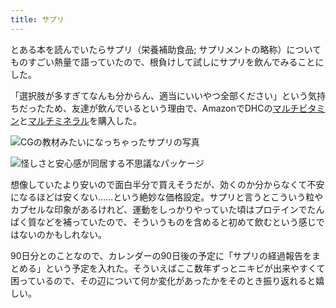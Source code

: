 ```yaml
---
title: サプリ
---
```

とある本を読んでいたらサプリ（栄養補助食品; サプリメントの略称）についてものすごい熱量で語っていたので、根負けして試しにサプリを飲んでみることにした。

「選択肢が多すぎてなんも分からん、適当にいいやつ全部ください」という気持ちだったため、友達が飲んでいるという理由で、AmazonでDHCの[マルチビタミン](https://www.amazon.co.jp/dp/B00GX1E3R6?th=1)と[マルチミネラル](https://www.amazon.co.jp/dp/B01MSSWA5K)を購入した。

![](https://lh3.googleusercontent.com/docs/ADP-6oFyd68NT6h_ZYnIShT9g02aICjy4C5hddm34pFNyEHYzjQoYUMlWG7CxQLvF2aNde8U-MdS2rs0VAte41speTOx6M13ASrI_d0sOsrzhj23aKM13xvxOec5qxRmbfKmESiDYLxo0GdgPoELc30-CfydSgYZjtZLOPqidrkADLe9Fld5Ta5aA-HLDjMimTNKJ-CpuPd20Xrem3SAjIT1LQLa2RXWvUuc9UXAp8CU_YRhn6VuWblIXe0oqtYDo1UFD5iOnds3sSepYW6Zi8QeWBZlcIDY-iyvOx5UDF-37lH8FIn5Wb_v7TV2TsW6dVqXZ_liLLhiy8sySUiJfJ_PlOzeuKp2pfOnF-oYmTzsyJiWsUS6f1xIjdT3MUxh_l92Ex7YSf5nOG9hCxcbC7PNovAqEMVbinaUFCL9ZO6gnJPDcM9PKdXWw8RKloWQAMI86xphSQrbffmHDNbL1Zmt1nfQjd3KVzoex79TEk5qg1uW1o3-Tf2U9LpxZsITIzoAqfK7PBxRigbDJ1_JPjI3cfH_TettiI3rXQsGLTZ4_TDW9RPkIybUFb9NKpry9YD6Sfnvjs3z7wA98nWUfn50rHAObiKFNMFBNnyvUcGOzoLGaBvy2RfOGvZO-4EwZGX7PHiTwNP5F2S8x1txf9kTfWABdDb2a56zSVHfC5jynu3SOKTdhyQ_VhOuM7j7zxo6BZHV5ko1tOeCws2SDvoM7C0V1C5QhfCOljkUT6635WDIGvpziFPhDKvpIUylgmzqk4AJo6mTVAvizqNWzm91uVk8cU8ERIUO4-6KQQhgI8oLunf2zn96-gT0zC9nJLcDnSHYkl0UPN2rRJw7l3gbKknRsafpWcVVNQPLQXxh_QGJwUPFYNyUQaHWGbEvQ7ApydfMvqsNOLbHdnuYJU2laOzavlYnwX1sz_JfyHkPvSyTMq4v1KV1I3A14VA6rsP1LnOBd4q9eu3b-LyvBncDHHp_32TZiv3j6i8TtU9N_yegBirjRXK8qedDdHD1rLdXtXwLDCllDfsA9YO0pnpYPlEhFTAo_9AVZh1TCZcxQWaiifKlmOT9aXMLtFLHCIbD4lvFq1yIrCgk9l35LDvdfu2DSOzQNP96rKo1CsjLurUPrpZzczv0Y6XADrBcaSETACJPt76C9G92pA6N3RHHaPpIiCPHHOKnJhvQ4N1ySAthud4JVwRhYrWp3-lSG_miZnsKmJlKhdZu8ESZ2tdFHQ8EqG6TkzwMr0UUzKX71RiVzYcp "CGの教材みたいになっちゃったサプリの写真")

![](https://lh3.googleusercontent.com/docs/ADP-6oFadDh8fCiq7YJRjqW3rc9mSz_1zqnvErckgkUD3WhEClGkL0aszm-GweT092AHiwKlxlih0vMRglbCLhtFDeFmPF8xDOU2PVhbyqg0fOvZr4XsfJj4rL4mPUY1Z2aahB4B0iB3zQAoVkC5Ak_LGKSW7sXNip0KUYoAuuWv33zHWqG8aG3uSGcVOisIfrTbfJetPJ31DLA-eybER3bxBfRccdDb3x62Qb9kMkTThN3CFw5la2Us3mgEI9LbvOmFL0Nud3IlzWF6dwl-PeCF66Jr1xjhFDiRYB3KVJb1tXYJhiGgAKDr8o7n0WswRXpmnjNAsLMSHKGHCHtQsRRVnRYa2ptfYT4-f0I7KcZNeVH3lChrqI6tAdxgQFUwPxMg85KRcdEBEfJeHuGGa4L5pmdiEKkpNoYagFeHLZ6SMh5DjKMXKx-yOQGw2U7mPr5F1K4FP_t8YdUiUrpyM9VIX_ECL_99aKkb0xww0qb2Exipw7ekLYDiyvBS3Crvw8YFU7jesxAcPz23d5LdlNZ9NzykG3tz2hfySs0YyCdZaAOkghoGq0URfja-plv4whTXNn4Or_IbtTOX0kMC88wnGUgvhpjEBkk0I_mKdPvNUruCf3b-22PLzFF-EtVv5ghaiT2_Xu8yQYNuxqE_p-iq-u1Pu3XK3CVDbZA-QpnLk2D5gy9ZVuMjTYzrxjsvC12LvMmrLYjaeOZsI_RW1s99KiVysdzbVAnL_kFXNxAy04aLWk7VXIHkP1Ytic9GPF7ngy2vA4QXmSr8fsaTenlsOsrktBM_O_HlskUCBXI3Eqap-UGxUyfbaSMrHLpb9dIk2lukCHqnRiibC0WmdkO9NgXesfwUXa2rI8Y6_Ilsl_1YqH4FgmttnoGOjV0VzHJLG7DhVxR3iO1KQdX8voLsVVAkP0GCmsxDlPYNWeQ5e5iOLDd-x7jDR96dBpxtGTmVnwefdbbKfGW3fQeLsjpBzMiNsjxMMk97XXDFEWPyzCmbfqTI0pYufJBcX0wZe2e6Io-GpO9UEQDqV66gig_loKdGKxTG9OWkdOWvcaghNo0YMfw0FbbMmp5y6s4PZFcMth_zT5AF04KhS9jNqq0y8i6pxYBCCrNlv4FKRABfgrBCO-uc6wqwNY1nNucAmCdAJdoVv3SuQlsBjrP0bVWdOj5PrRIQraM5XkWvdfA8ZYmw-1GeoGNr1BMofMVn2KhLBBk84TAloi4TONF9RJ0EKYbTXy3j9opbQjcqoHyayFVbpREx "怪しさと安心感が同居する不思議なパッケージ")

想像していたより安いので面白半分で買えそうだが、効くのか分からなくて不安になるほどは安くない……という絶妙な価格設定。サプリと言うとこういう粒やカプセルな印象があるけれど、運動をしっかりやっていた頃はプロテインでたんぱく質などを補っていたので、そういうものを含めると初めて飲むという感じではないのかもしれない。

90日分とのことなので、カレンダーの90日後の予定に「サプリの経過報告をまとめる」という予定を入れた。そういえばここ数年ずっとニキビが出来やすくて困っているので、その辺について何か変化があったかをそのとき振り返れると嬉しい。
